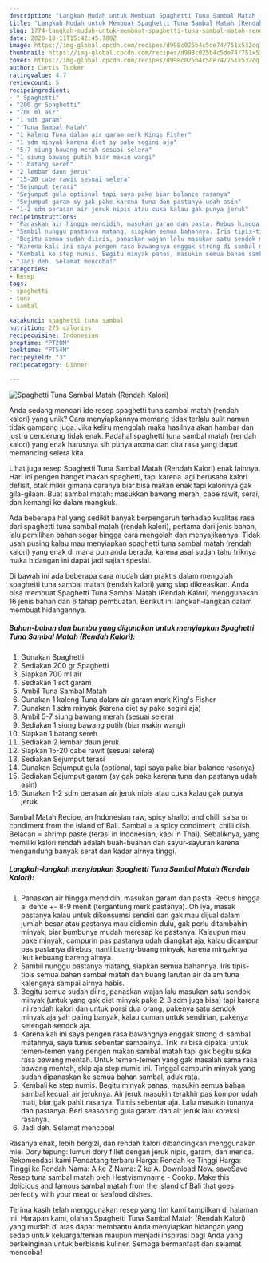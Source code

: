 ```yaml
---
description: "Langkah Mudah untuk Membuat Spaghetti Tuna Sambal Matah (Rendah Kalori), Bikin Ngiler"
title: "Langkah Mudah untuk Membuat Spaghetti Tuna Sambal Matah (Rendah Kalori), Bikin Ngiler"
slug: 1774-langkah-mudah-untuk-membuat-spaghetti-tuna-sambal-matah-rendah-kalori-bikin-ngiler
date: 2020-10-11T15:42:45.700Z
image: https://img-global.cpcdn.com/recipes/d998c025b4c5de74/751x532cq70/spaghetti-tuna-sambal-matah-rendah-kalori-foto-resep-utama.jpg
thumbnail: https://img-global.cpcdn.com/recipes/d998c025b4c5de74/751x532cq70/spaghetti-tuna-sambal-matah-rendah-kalori-foto-resep-utama.jpg
cover: https://img-global.cpcdn.com/recipes/d998c025b4c5de74/751x532cq70/spaghetti-tuna-sambal-matah-rendah-kalori-foto-resep-utama.jpg
author: Curtis Tucker
ratingvalue: 4.7
reviewcount: 5
recipeingredient:
- " Spaghetti"
- "200 gr Spaghetti"
- "700 ml air"
- "1 sdt garam"
- " Tuna Sambal Matah"
- "1 kaleng Tuna dalam air garam merk Kings Fisher"
- "1 sdm minyak karena diet sy pake segini aja"
- "5-7 siung bawang merah sesuai selera"
- "1 siung bawang putih biar makin wangi"
- "1 batang sereh"
- "2 lembar daun jeruk"
- "15-20 cabe rawit sesuai selera"
- "Sejumput terasi"
- "Sejumput gula optional tapi saya pake biar balance rasanya"
- "Sejumput garam sy gak pake karena tuna dan pastanya udah asin"
- "1-2 sdm perasan air jeruk nipis atau cuka kalau gak punya jeruk"
recipeinstructions:
- "Panaskan air hingga mendidih, masukan garam dan pasta. Rebus hingga al dente +- 8-9 menit (tergantung merk pastanya). Oh iya, masak pastanya kalau untuk dikonsumsi sendiri dan gak mau dijual dalam jumlah besar atau pastanya mau didiemin dulu, gak perlu ditambahin minyak, biar bumbunya mudah meresap ke pastanya. Kalaupun mau pake minyak, campurin pas pastanya udah diangkat aja, kalau dicampur pas pastanya direbus, nanti buang-buang minyak, karena minyaknya ikut kebuang bareng airnya."
- "Sambil nunggu pastanya matang, siapkan semua bahannya. Iris tipis-tipis semua bahan sambal matah dan buang larutan air dalam tuna kalengnya sampai airnya habis."
- "Begitu semua sudah diiris, panaskan wajan lalu masukan satu sendok minyak (untuk yang gak diet minyak pake 2-3 sdm juga bisa) tapi karena ini rendah kalori dan untuk porsi dua orang, pakenya satu sendok minyak aja yah paling banyak, kalau cuman untuk sendirian, pakenya setengah sendok aja."
- "Karena kali ini saya pengen rasa bawangnya enggak strong di sambal matahnya, saya tumis sebentar sambalnya. Trik ini bisa dipakai untuk temen-temen yang pengen makan sambal matah tapi gak begitu suka rasa bawang mentah. Untuk temen-temen yang gak masalah sama rasa bawang mentah, skip aja step numis ini. Tinggal campurin minyak yang sudah dipanaskan ke semua bahan sambal, aduk rata."
- "Kembali ke step numis. Begitu minyak panas, masukin semua bahan sambal kecuali air jeruknya. Air jeruk masukin terakhir pas kompor udah mati, biar gak pahit rasanya. Tumis sebentar aja. Lalu masukin tunanya dan pastanya. Beri seasoning gula garam dan air jeruk lalu koreksi rasanya."
- "Jadi deh. Selamat mencoba!"
categories:
- Resep
tags:
- spaghetti
- tuna
- sambal

katakunci: spaghetti tuna sambal 
nutrition: 275 calories
recipecuisine: Indonesian
preptime: "PT20M"
cooktime: "PT54M"
recipeyield: "3"
recipecategory: Dinner

---
```



![Spaghetti Tuna Sambal Matah (Rendah Kalori)](https://img-global.cpcdn.com/recipes/d998c025b4c5de74/751x532cq70/spaghetti-tuna-sambal-matah-rendah-kalori-foto-resep-utama.jpg)

Anda sedang mencari ide resep spaghetti tuna sambal matah (rendah kalori) yang unik? Cara menyiapkannya memang tidak terlalu sulit namun tidak gampang juga. Jika keliru mengolah maka hasilnya akan hambar dan justru cenderung tidak enak. Padahal spaghetti tuna sambal matah (rendah kalori) yang enak harusnya sih punya aroma dan cita rasa yang dapat memancing selera kita.

Lihat juga resep Spaghetti Tuna Sambal Matah (Rendah Kalori) enak lainnya. Hari ini pengen banget makan spaghetti, tapi karena lagi berusaha kalori defisit, otak mikir gimana caranya biar bisa makan enak tapi kalorinya gak gila-gilaan. Buat sambal matah: masukkan bawang merah, cabe rawit, serai, dan kemangi ke dalam mangkuk.

Ada beberapa hal yang sedikit banyak berpengaruh terhadap kualitas rasa dari spaghetti tuna sambal matah (rendah kalori), pertama dari jenis bahan, lalu pemilihan bahan segar hingga cara mengolah dan menyajikannya. Tidak usah pusing kalau mau menyiapkan spaghetti tuna sambal matah (rendah kalori) yang enak di mana pun anda berada, karena asal sudah tahu triknya maka hidangan ini dapat jadi sajian spesial.


Di bawah ini ada beberapa cara mudah dan praktis dalam mengolah spaghetti tuna sambal matah (rendah kalori) yang siap dikreasikan. Anda bisa membuat Spaghetti Tuna Sambal Matah (Rendah Kalori) menggunakan 16 jenis bahan dan 6 tahap pembuatan. Berikut ini langkah-langkah dalam membuat hidangannya.

<!--inarticleads1-->

##### Bahan-bahan dan bumbu yang digunakan untuk menyiapkan Spaghetti Tuna Sambal Matah (Rendah Kalori):

1. Gunakan  Spaghetti
1. Sediakan 200 gr Spaghetti
1. Siapkan 700 ml air
1. Sediakan 1 sdt garam
1. Ambil  Tuna Sambal Matah
1. Gunakan 1 kaleng Tuna dalam air garam merk King&#39;s Fisher
1. Gunakan 1 sdm minyak (karena diet sy pake segini aja)
1. Ambil 5-7 siung bawang merah (sesuai selera)
1. Sediakan 1 siung bawang putih (biar makin wangi)
1. Siapkan 1 batang sereh
1. Sediakan 2 lembar daun jeruk
1. Siapkan 15-20 cabe rawit (sesuai selera)
1. Sediakan Sejumput terasi
1. Gunakan Sejumput gula (optional, tapi saya pake biar balance rasanya)
1. Sediakan Sejumput garam (sy gak pake karena tuna dan pastanya udah asin)
1. Gunakan 1-2 sdm perasan air jeruk nipis atau cuka kalau gak punya jeruk


Sambal Matah Recipe, an Indonesian raw, spicy shallot and chilli salsa or condiment from the island of Bali. Sambal = a spicy condiment, chilli dish. Belacan = shrimp paste (terasi in Indonesian, kapi in Thai). Sebaliknya, yang memiliki kalori rendah adalah buah-buahan dan sayur-sayuran karena mengandung banyak serat dan kadar airnya tinggi. 

<!--inarticleads2-->

##### Langkah-langkah menyiapkan Spaghetti Tuna Sambal Matah (Rendah Kalori):

1. Panaskan air hingga mendidih, masukan garam dan pasta. Rebus hingga al dente +- 8-9 menit (tergantung merk pastanya). Oh iya, masak pastanya kalau untuk dikonsumsi sendiri dan gak mau dijual dalam jumlah besar atau pastanya mau didiemin dulu, gak perlu ditambahin minyak, biar bumbunya mudah meresap ke pastanya. Kalaupun mau pake minyak, campurin pas pastanya udah diangkat aja, kalau dicampur pas pastanya direbus, nanti buang-buang minyak, karena minyaknya ikut kebuang bareng airnya.
1. Sambil nunggu pastanya matang, siapkan semua bahannya. Iris tipis-tipis semua bahan sambal matah dan buang larutan air dalam tuna kalengnya sampai airnya habis.
1. Begitu semua sudah diiris, panaskan wajan lalu masukan satu sendok minyak (untuk yang gak diet minyak pake 2-3 sdm juga bisa) tapi karena ini rendah kalori dan untuk porsi dua orang, pakenya satu sendok minyak aja yah paling banyak, kalau cuman untuk sendirian, pakenya setengah sendok aja.
1. Karena kali ini saya pengen rasa bawangnya enggak strong di sambal matahnya, saya tumis sebentar sambalnya. Trik ini bisa dipakai untuk temen-temen yang pengen makan sambal matah tapi gak begitu suka rasa bawang mentah. Untuk temen-temen yang gak masalah sama rasa bawang mentah, skip aja step numis ini. Tinggal campurin minyak yang sudah dipanaskan ke semua bahan sambal, aduk rata.
1. Kembali ke step numis. Begitu minyak panas, masukin semua bahan sambal kecuali air jeruknya. Air jeruk masukin terakhir pas kompor udah mati, biar gak pahit rasanya. Tumis sebentar aja. Lalu masukin tunanya dan pastanya. Beri seasoning gula garam dan air jeruk lalu koreksi rasanya.
1. Jadi deh. Selamat mencoba!


Rasanya enak, lebih bergizi, dan rendah kalori dibandingkan menggunakan mie. Dory tepung: lumuri dory fillet dengan jeruk nipis, garam, dan merica. Rekomendasi kami Pendatang terbaru Harga: Rendah ke Tinggi Harga: Tinggi ke Rendah Nama: A ke Z Nama: Z ke A. Download Now. saveSave Resep tuna sambal matah oleh Hestyismyname - Cookp. Make this delicious and famous sambal matah from the island of Bali that goes perfectly with your meat or seafood dishes. 

Terima kasih telah menggunakan resep yang tim kami tampilkan di halaman ini. Harapan kami, olahan Spaghetti Tuna Sambal Matah (Rendah Kalori) yang mudah di atas dapat membantu Anda menyiapkan hidangan yang sedap untuk keluarga/teman maupun menjadi inspirasi bagi Anda yang berkeinginan untuk berbisnis kuliner. Semoga bermanfaat dan selamat mencoba!

